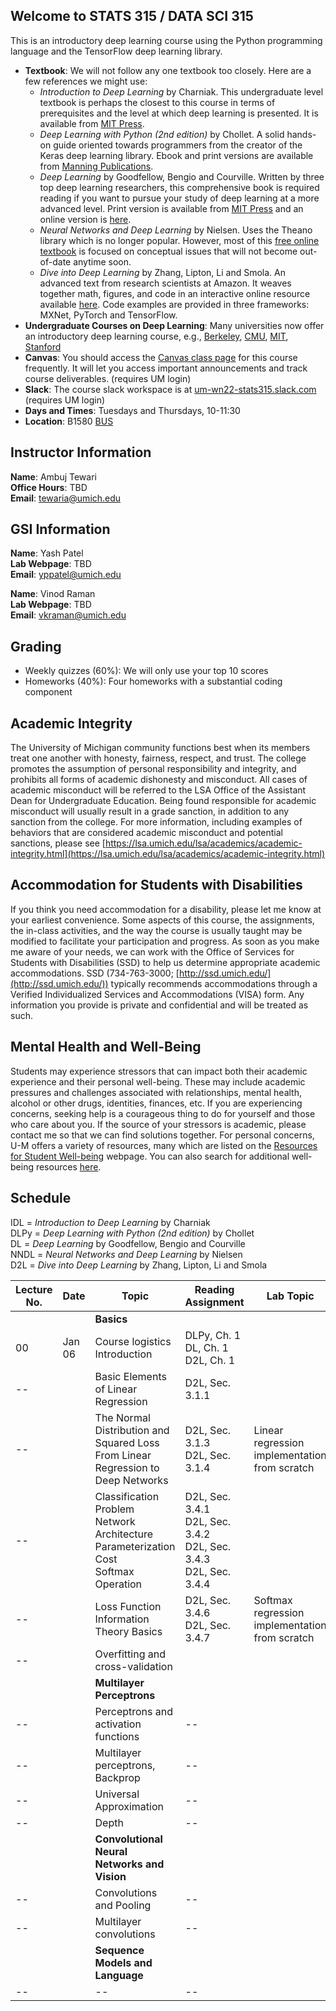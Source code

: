 ## Welcome to STATS 315 / DATA SCI 315

This is an introductory deep learning course using the Python programming language and the TensorFlow deep learning library.

- **Textbook**: We will not follow any one textbook too closely. Here are a few references we might use:
  - _Introduction to Deep Learning_ by Charniak. This undergraduate level textbook is perhaps the closest to this course in terms of prerequisites and the level at which deep learning is presented. It is available from [MIT Press](https://mitpress.mit.edu/books/introduction-deep-learning).
  - _Deep Learning with Python (2nd edition)_ by Chollet. A solid hands-on guide oriented towards programmers from the creator of the Keras deep learning library. Ebook and print versions are available from [Manning Publications](https://www.manning.com/books/deep-learning-with-python-second-edition).
  - _Deep Learning_ by Goodfellow, Bengio and Courville. Written by three top deep learning researchers, this comprehensive book is required reading if you want to pursue your study of deep learning at a more advanced level. Print version is available from [MIT Press](https://mitpress.mit.edu/books/deep-learning) and an online version is [here](https://www.deeplearningbook.org/).
  - _Neural Networks and Deep Learning_ by Nielsen. Uses the Theano library which is no longer popular. However, most of this [free online textbook](http://neuralnetworksanddeeplearning.com/) is focused on conceptual issues that will not become out-of-date anytime soon.
  - _Dive into Deep Learning_ by Zhang, Lipton, Li and Smola. An advanced text from research scientists at Amazon. It weaves together math, figures, and code in an interactive online resource available [here](https://d2l.ai/). Code examples are provided in three frameworks: MXNet, PyTorch and TensorFlow. 
- **Undergraduate Courses on Deep Learning**: Many universities now offer an introductory deep learning course, e.g., [Berkeley](https://c.d2l.ai/berkeley-stat-157/), [CMU](https://deeplearning.cs.cmu.edu/), [MIT](http://introtodeeplearning.com/), [Stanford](https://cs230.stanford.edu/)
- **Canvas**: You should access the [Canvas class page](https://umich.instructure.com/courses/516592) for this course frequently. It will let you access important announcements and track course deliverables. (requires UM login)
- **Slack**: The course slack workspace is at [um-wn22-stats315.slack.com](https://um-wn22-stats315.slack.com) (requires UM login)
- **Days and Times**: Tuesdays and Thursdays, 10-11:30
- **Location**: B1580 [BUS](https://maps.studentlife.umich.edu/building/stephen-m-ross-school-of-business-building)

## Instructor Information

**Name**: Ambuj Tewari  
**Office Hours**: TBD    
**Email**: [tewaria@umich.edu](mailto:tewaria@umich.edu)

## GSI Information

**Name**: Yash Patel   
**Lab Webpage**: TBD   
**Email**: [yppatel@umich.edu](mailto:yppatel@umich.edu)

**Name**: Vinod Raman  
**Lab Webpage**: TBD    
**Email**: [vkraman@umich.edu](mailto:vkraman@umich.edu)


## Grading

- Weekly quizzes (60%): We will only use your top 10 scores
- Homeworks (40%): Four homeworks with a substantial coding component

## Academic Integrity

The University of Michigan community functions best when its members treat one another with honesty, fairness, respect, and trust. The college promotes the assumption of personal responsibility and integrity, and prohibits all forms of academic dishonesty and misconduct. All cases of academic misconduct will be referred to the LSA Office of the Assistant Dean for Undergraduate Education. Being found responsible for academic misconduct will usually result in a grade sanction, in addition to any sanction from the college. For more information, including examples of behaviors that are considered academic misconduct and potential sanctions, please see [https://lsa.umich.edu/lsa/academics/academic-integrity.html](https://lsa.umich.edu/lsa/academics/academic-integrity.html)

## Accommodation for Students with Disabilities

If you think you need accommodation for a disability, please let me know at your earliest convenience. Some aspects of this course, the assignments, the in-class activities, and the way the course is usually taught may be modified to facilitate your participation and progress. As soon as you make me aware of your needs, we can work with the Office of Services for Students with Disabilities (SSD) to help us determine appropriate academic accommodations. SSD (734-763-3000; [http://ssd.umich.edu/](http://ssd.umich.edu/)) typically recommends accommodations through a Verified Individualized Services and Accommodations (VISA) form. Any information you provide is private and confidential and will be treated as such.

## Mental Health and Well-Being

Students may experience stressors that can impact both their academic experience and their personal well-being. These may include academic pressures and challenges associated with relationships, mental health, alcohol or other drugs, identities, finances, etc. If you are experiencing concerns, seeking help is a courageous thing to do for yourself and those who care about you. If the source of your stressors is academic, please contact me so that we can find solutions together. For personal concerns, U-M offers a variety of resources, many which are listed on the [Resources for Student Well-being](https://wellbeing.studentlife.umich.edu/resources-list) webpage. You can also search for additional well-being resources [here](https://wellbeing.studentlife.umich.edu/well-being-resources). 

## Schedule

IDL = _Introduction to Deep Learning_ by Charniak    
DLPy = _Deep Learning with Python (2nd edition)_ by Chollet    
DL = _Deep Learning_ by Goodfellow, Bengio and Courville    
NNDL = _Neural Networks and Deep Learning_ by Nielsen    
D2L = _Dive into Deep Learning_ by Zhang, Lipton, Li and Smola    

Lecture No. | Date | Topic | Reading Assignment | Lab Topic
---         | ---  | ---   | ---                | ---
&nbsp; |       | **Basics** |
00     | Jan 06 | Course logistics <br/> Introduction | DLPy, Ch. 1 <br/> DL, Ch. 1 <br/> D2L, Ch. 1
--     |        | Basic Elements of Linear Regression | D2L, Sec. 3.1.1
--     |        | The Normal Distribution and Squared Loss <br/> From Linear Regression to Deep Networks | D2L, Sec. 3.1.3 <br/> D2L, Sec. 3.1.4 | Linear regression implementation from scratch
--     |        | Classification Problem <br/> Network Architecture <br/> Parameterization Cost <br/> Softmax Operation | D2L, Sec. 3.4.1 <br/> D2L, Sec. 3.4.2 <br/> D2L, Sec. 3.4.3 <br/> D2L, Sec. 3.4.4
--     |        | Loss Function <br/> Information Theory Basics | D2L, Sec. 3.4.6 <br/> D2L, Sec. 3.4.7 | Softmax regression implementation from scratch
--     |        | Overfitting and cross-validation |
&nbsp; |        | **Multilayer Perceptrons** |
--     |        | Perceptrons and activation functions | --
--     |        | Multilayer perceptrons, Backprop | --
--     |        | Universal Approximation | --
--     |        | Depth | --
&nbsp; |        | **Convolutional Neural Networks and Vision** |
--     |        | Convolutions and Pooling | --
--     |        | Multilayer convolutions | --
&nbsp; |        | **Sequence Models and Language** |
--     |        | -- | --

